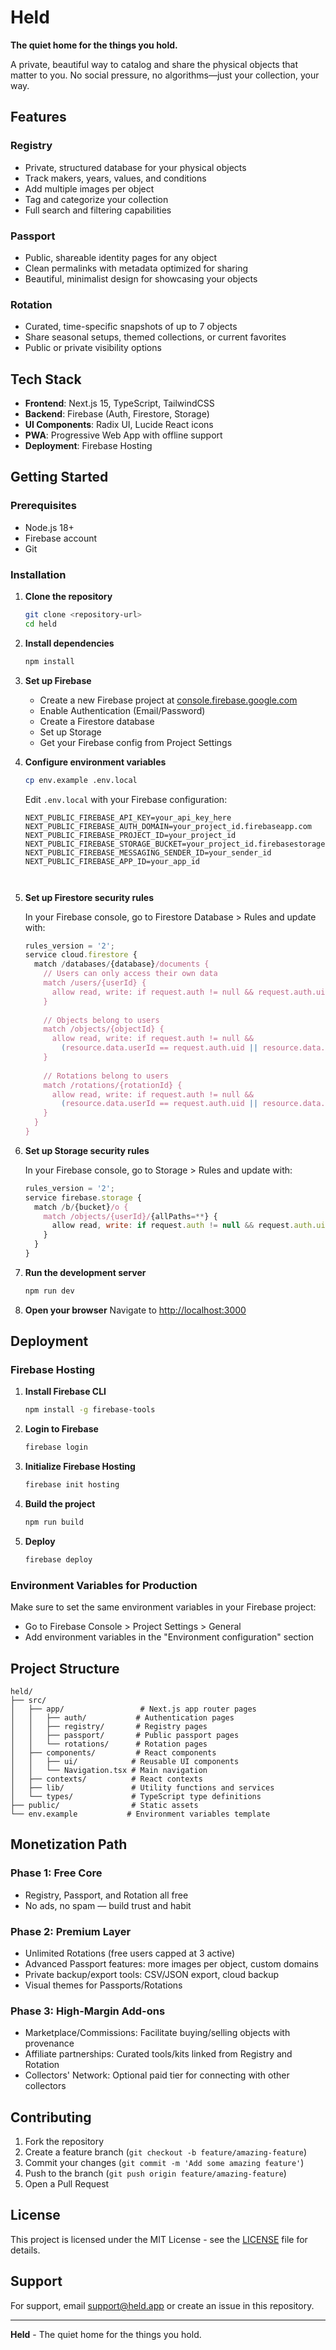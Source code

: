 # Held

**The quiet home for the things you hold.**

A private, beautiful way to catalog and share the physical objects that matter to you. No social pressure, no algorithms—just your collection, your way.

## Features

### Registry
- Private, structured database for your physical objects
- Track makers, years, values, and conditions
- Add multiple images per object
- Tag and categorize your collection
- Full search and filtering capabilities

### Passport
- Public, shareable identity pages for any object
- Clean permalinks with metadata optimized for sharing
- Beautiful, minimalist design for showcasing your objects

### Rotation
- Curated, time-specific snapshots of up to 7 objects
- Share seasonal setups, themed collections, or current favorites
- Public or private visibility options

## Tech Stack

- **Frontend**: Next.js 15, TypeScript, TailwindCSS
- **Backend**: Firebase (Auth, Firestore, Storage)
- **UI Components**: Radix UI, Lucide React icons
- **PWA**: Progressive Web App with offline support
- **Deployment**: Firebase Hosting

## Getting Started

### Prerequisites

- Node.js 18+ 
- Firebase account
- Git

### Installation

1. **Clone the repository**
   ```bash
   git clone <repository-url>
   cd held
   ```

2. **Install dependencies**
   ```bash
   npm install
   ```

3. **Set up Firebase**
   - Create a new Firebase project at [console.firebase.google.com](https://console.firebase.google.com)
   - Enable Authentication (Email/Password)
   - Create a Firestore database
   - Set up Storage
   - Get your Firebase config from Project Settings

4. **Configure environment variables**
   ```bash
   cp env.example .env.local
   ```
   
   Edit `.env.local` with your Firebase configuration:
   ```env
   NEXT_PUBLIC_FIREBASE_API_KEY=your_api_key_here
   NEXT_PUBLIC_FIREBASE_AUTH_DOMAIN=your_project_id.firebaseapp.com
   NEXT_PUBLIC_FIREBASE_PROJECT_ID=your_project_id
   NEXT_PUBLIC_FIREBASE_STORAGE_BUCKET=your_project_id.firebasestorage.app
   NEXT_PUBLIC_FIREBASE_MESSAGING_SENDER_ID=your_sender_id
   NEXT_PUBLIC_FIREBASE_APP_ID=your_app_id


   
   ```

5. **Set up Firestore security rules**
   
   In your Firebase console, go to Firestore Database > Rules and update with:
   ```javascript
   rules_version = '2';
   service cloud.firestore {
     match /databases/{database}/documents {
       // Users can only access their own data
       match /users/{userId} {
         allow read, write: if request.auth != null && request.auth.uid == userId;
       }
       
       // Objects belong to users
       match /objects/{objectId} {
         allow read, write: if request.auth != null && 
           (resource.data.userId == request.auth.uid || resource.data.isPublic == true);
       }
       
       // Rotations belong to users
       match /rotations/{rotationId} {
         allow read, write: if request.auth != null && 
           (resource.data.userId == request.auth.uid || resource.data.isPublic == true);
       }
     }
   }
   ```

6. **Set up Storage security rules**
   
   In your Firebase console, go to Storage > Rules and update with:
   ```javascript
   rules_version = '2';
   service firebase.storage {
     match /b/{bucket}/o {
       match /objects/{userId}/{allPaths=**} {
         allow read, write: if request.auth != null && request.auth.uid == userId;
       }
     }
   }
   ```

7. **Run the development server**
   ```bash
   npm run dev
   ```

8. **Open your browser**
   Navigate to [http://localhost:3000](http://localhost:3000)

## Deployment

### Firebase Hosting

1. **Install Firebase CLI**
   ```bash
   npm install -g firebase-tools
   ```

2. **Login to Firebase**
   ```bash
   firebase login
   ```

3. **Initialize Firebase Hosting**
   ```bash
   firebase init hosting
   ```

4. **Build the project**
   ```bash
   npm run build
   ```

5. **Deploy**
   ```bash
   firebase deploy
   ```

### Environment Variables for Production

Make sure to set the same environment variables in your Firebase project:
- Go to Firebase Console > Project Settings > General
- Add environment variables in the "Environment configuration" section

## Project Structure

```
held/
├── src/
│   ├── app/                 # Next.js app router pages
│   │   ├── auth/           # Authentication pages
│   │   ├── registry/       # Registry pages
│   │   ├── passport/       # Public passport pages
│   │   └── rotations/      # Rotation pages
│   ├── components/         # React components
│   │   ├── ui/            # Reusable UI components
│   │   └── Navigation.tsx # Main navigation
│   ├── contexts/          # React contexts
│   ├── lib/               # Utility functions and services
│   └── types/             # TypeScript type definitions
├── public/                # Static assets
└── env.example           # Environment variables template
```

## Monetization Path

### Phase 1: Free Core
- Registry, Passport, and Rotation all free
- No ads, no spam — build trust and habit

### Phase 2: Premium Layer
- Unlimited Rotations (free users capped at 3 active)
- Advanced Passport features: more images per object, custom domains
- Private backup/export tools: CSV/JSON export, cloud backup
- Visual themes for Passports/Rotations

### Phase 3: High-Margin Add-ons
- Marketplace/Commissions: Facilitate buying/selling objects with provenance
- Affiliate partnerships: Curated tools/kits linked from Registry and Rotation
- Collectors' Network: Optional paid tier for connecting with other collectors

## Contributing

1. Fork the repository
2. Create a feature branch (`git checkout -b feature/amazing-feature`)
3. Commit your changes (`git commit -m 'Add some amazing feature'`)
4. Push to the branch (`git push origin feature/amazing-feature`)
5. Open a Pull Request

## License

This project is licensed under the MIT License - see the [LICENSE](LICENSE) file for details.

## Support

For support, email support@held.app or create an issue in this repository.

---

**Held** - The quiet home for the things you hold.
